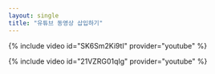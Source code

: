 ```yaml
--- 
layout: single 
title: "유튜브 동영상 삽입하기" 
--- 
```


{% include video id="SK6Sm2Ki9tI" provider="youtube" %}

{% include video id="21VZRG01qIg" provider="youtube" %}
